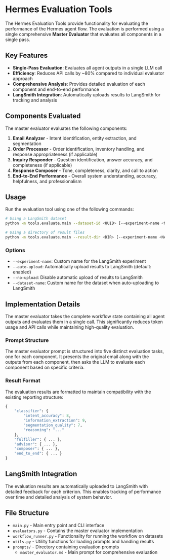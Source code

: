 # Hermes Evaluation Tools

The Hermes Evaluation Tools provide functionality for evaluating the performance of the Hermes agent flow. The evaluation is performed using a single comprehensive **Master Evaluator** that evaluates all components in a single pass.

## Key Features

- **Single-Pass Evaluation**: Evaluates all agent outputs in a single LLM call
- **Efficiency**: Reduces API calls by ~80% compared to individual evaluator approach
- **Comprehensive Analysis**: Provides detailed evaluation of each component and end-to-end performance
- **LangSmith Integration**: Automatically uploads results to LangSmith for tracking and analysis

## Components Evaluated

The master evaluator evaluates the following components:

1. **Email Analyzer** - Intent identification, entity extraction, and segmentation
2. **Order Processor** - Order identification, inventory handling, and response appropriateness (if applicable)
3. **Inquiry Responder** - Question identification, answer accuracy, and completeness (if applicable)
4. **Response Composer** - Tone, completeness, clarity, and call to action
5. **End-to-End Performance** - Overall system understanding, accuracy, helpfulness, and professionalism

## Usage

Run the evaluation tool using one of the following commands:

```bash
# Using a LangSmith dataset
python -m tools.evaluate.main --dataset-id <UUID> [--experiment-name <NAME>] [--dataset-name <NAME>]

# Using a directory of result files
python -m tools.evaluate.main --result-dir <DIR> [--experiment-name <NAME>] [--dataset-name <NAME>]
```

### Options

- `--experiment-name`: Custom name for the LangSmith experiment
- `--auto-upload`: Automatically upload results to LangSmith (default: enabled)
- `--no-upload`: Disable automatic upload of results to LangSmith
- `--dataset-name`: Custom name for the dataset when auto-uploading to LangSmith

## Implementation Details

The master evaluator takes the complete workflow state containing all agent outputs and evaluates them in a single call. This significantly reduces token usage and API calls while maintaining high-quality evaluation.

### Prompt Structure

The master evaluator prompt is structured into five distinct evaluation tasks, one for each component. It presents the original email along with the outputs from each component, then asks the LLM to evaluate each component based on specific criteria.

### Result Format

The evaluation results are formatted to maintain compatibility with the existing reporting structure:

```python
{
    "classifier": {
        "intent_accuracy": 8,
        "information_extraction": 9,
        "segmentation_quality": 7,
        "reasoning": "..."
    },
    "fulfiller": { ... },
    "advisor": { ... },
    "composer": { ... },
    "end_to_end": { ... }
}
```

## LangSmith Integration

The evaluation results are automatically uploaded to LangSmith with detailed feedback for each criterion. This enables tracking of performance over time and detailed analysis of system behavior.

## File Structure

- `main.py` - Main entry point and CLI interface
- `evaluators.py` - Contains the master evaluator implementation
- `workflow_runner.py` - Functionality for running the workflow on datasets
- `utils.py` - Utility functions for loading prompts and handling results
- `prompts/` - Directory containing evaluation prompts
  - `master_evaluator.md` - Main prompt for comprehensive evaluation 